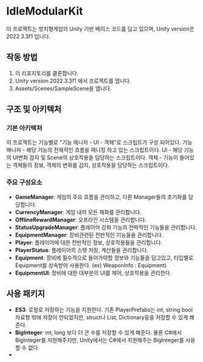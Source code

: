 # IdleModularKit

이 프로젝트는 방치형게임의 Unity 기반 베이스 코드를 담고 있으며, Unity version은 2022.3.3f1 입니다.

## 작동 방법

1. 이 리포지토리를 클론합니다.
2. Unity version 2022.3.3f1 에서 프로젝트를 엽니다.
3. Assets/Scenes/SampleScene을 엽니다.

## 구조 및 아키텍처

### 기본 아키텍처
이 프로젝트는 기능별로 "기능 매니저 - UI - 객체"로 스크립트가 구성 되어있다.
기능 매니저 - 해당 기능의 전체적인 흐름을 매니징 하고 있는 스크립트이다.
UI - 해당 기능의 UI변화 감지 및 Scene의 상호작용을 담당하는 스크립트이다. 
객체 - 기능이 들어있는 객체들의 정보, 객체의 변화를 감지, 상호작용을 담당하는 스크립트이다.

### 주요 구성요소
- **GameManager**: 게임의 주요 흐름을 관리하고, 다른 Manager들의 초기화를 담당합니다.
- **CurrencyManager**: 게임 내의 모든 재화를 관리합니다.
- **OfflineRewardManager**: 오프라인 시스템을 관리합니다.
- **StatusUpgradeManager**: 플레이어 강화 기능의 전박적인 기능들을 관리합니다.
- **EquipmentManager**: 장비관련된 전반적인 기능들을 관리합니다.
- **Player**: 플레이어에 대한 전반적인 정보, 상호작용들을 관리합니다.
- **PlayerStatus**: 플레이어의 스텟 저장, 계산들을 관리합니다.
- **Equipment**: 장비에 필수적으로 들어가야할 정보와 기능들을 담고있고, 타입별로 Equipment를 상속받아 사용한다. (ex) WeaponInfo : Equipment)
- **EquipmentUI**: 장비에 대한 대부분의 UI를 제어, 상호작용을 관리한다.

## 사용 패키지
- **ES3**: 로컬로 저장하는 기능을 지원한다. 기존 PlayerPrefabs는 int, string bool 자료형 밖에 저장이 안되었지만, struct나 List, Dictionary등을 저장할 수 있게 해준다.
- **BigInteger**: int, long 보다 더 큰 수를 저장할 수 있게 해준다. 물론 C#에서 BigInteger를 지원해주지만, Unity에서는 C#에서 지원해주는 BigInteger를 사용할 수 없다.
- 

